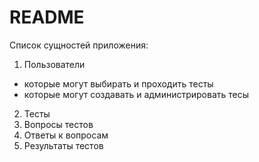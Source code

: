 # README

Список сущностей приложения:
1. Пользователи
- которые могут выбирать и проходить тесты
- которые могут создавать и администрировать тесы
2. Тесты
3. Вопросы тестов
4. Ответы к вопросам
5. Результаты тестов